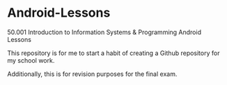 # Android-Lessons
50.001 Introduction to Information Systems &amp; Programming Android Lessons

This repository is for me to start a habit of creating a Github repository for my school work.

Additionally, this is for revision purposes for the final exam.
